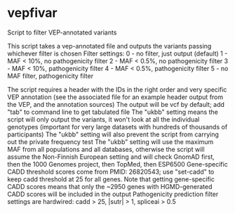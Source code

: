 # vepfivar
Script to filter VEP-annotated variants

This script takes a vep-annotated file and outputs the variants passing whichever filter is chosen
Filter settings:
0 - no filter, just output (default)
1 - MAF < 10%, no pathogenicity filter
2 - MAF < 0.5%, no pathogenicity filter
3 - MAF < 10%, pathogenicity filter
4 - MAF < 0.5%, pathogenicity filter
5 - no MAF filter, pathogenicity filter

The script requires a header with the IDs in the right order and very specific VEP annotation (see the associated file for an example header output from the VEP, and the annotation sources)
The output will be vcf by default; add "tab" to command line to get tabulated file
The "ukbb" setting means the script will only output the variants, it won't look at all the individual genotypes (important for very large datasets with hundreds of thousands of participants)
The "ukbb" setting will also prevent the script from carrying out the private frequency test
The "ukbb" setting will use the maximum MAF from all populations and all databases, otherwise the script will assume the Non-Finnish European setting and will check GnomAD first, then the 1000 Genomes project, then TopMed, then ESP6500
Gene-specific CADD threshold scores come from PMID: 26820543; use "set-cadd" to keep cadd threshold at 25 for all genes.
Note that getting gene-specific CADD scores means that only the ~2950 genes with HGMD-generated CADD scores will be included in the output
Pathogenicity prediction filter settings are hardwired: cadd > 25, |sutr| > 1, spliceai > 0.5
